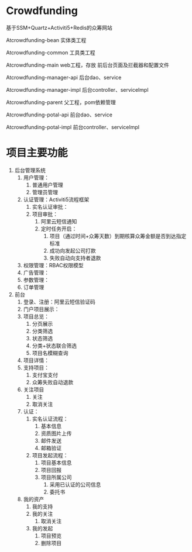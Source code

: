 # Crowdfunding
基于SSM+Quartz+Activiti5+Redis的众筹网站

Atcrowdfunding-bean 	实体类工程

Atcrowdfunding-common	工具类工程

Atcrowdfunding-main	web工程，存放 前后台页面及拦截器和配置文件

Atcrowdfunding-manager-api	后台dao、service

Atcrowdfunding-manager-impl	后台controller、serviceImpl

Atcrowdfunding-parent	父工程，pom依赖管理

Atcrowdfunding-potal-api	前台dao、service

Atcrowdfunding-potal-impl	前台controller、serviceImpl

# 项目主要功能

1. 后台管理系统
   1. 用户管理：
      1. 普通用户管理
      2. 管理员管理
   2. 认证管理：Activiti5流程框架
      1. 实名认证审批：
      2. 项目审批：
         1. 阿里云短信通知
         2. 定时任务开启：
            1. 项目（通过时间+众筹天数）到期核算众筹金额是否到达指定标准
            2. 成功向发起公司打款
            3. 失败自动向支持者退款
   3. 权限管理：RBAC权限模型
   4. 广告管理：
   5. 参数管理：
   6. 订单管理
2. 前台
   1. 登录、注册：阿里云短信验证码
   2. 门户项目展示：
   3. 项目总览：
      1. 分页展示
      2. 分类筛选
      3. 状态筛选
      4. 分类+状态联合筛选
      5. 项目名模糊查询
   4. 项目详情：
   5. 支持项目：
      1. 支付宝支付
      2. 众筹失败自动退款
   6. 关注项目
      1. 关注
      2. 取消关注
   7. 认证：
      1. 实名认证流程：
         1. 基本信息
         2. 资质图片上传
         3. 邮件发送
         4. 邮箱验证
      2. 项目发起流程：
         1. 项目基本信息
         2. 项目回报
         3. 项目所属公司
            1. 采用已认证的公司信息
            2. 委托书
   8. 我的资产
      1. 我的支持
      2. 我的关注
         1. 取消关注
      3. 我的发起
         1. 项目预览
         2. 删除项目
